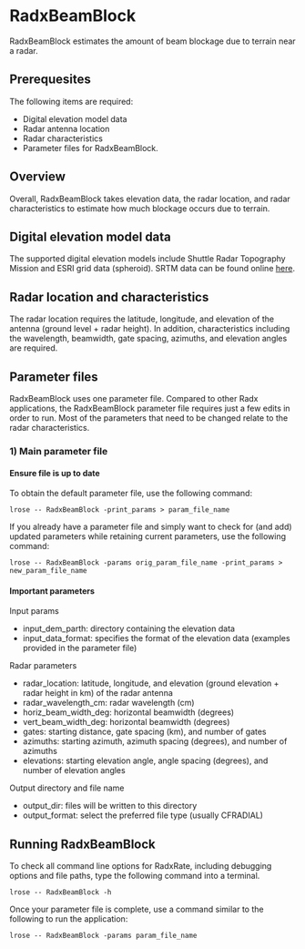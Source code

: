 # RadxBeamBlock
RadxBeamBlock estimates the amount of beam blockage due to terrain near a radar.

## Prerequesites
The following items are required:

- Digital elevation model data
- Radar antenna location
- Radar characteristics
- Parameter files for RadxBeamBlock.

## Overview
Overall, RadxBeamBlock takes elevation data, the radar location, and radar characteristics to estimate how much blockage occurs due to terrain.

## Digital elevation model data
The supported digital elevation models include Shuttle Radar Topography Mission and ESRI grid data (spheroid). SRTM data can be found online [here](http://dds.cr.usgs.gov/srtm/version2_1/SRTM3).

## Radar location and characteristics
The radar location requires the latitude, longitude, and elevation of the antenna (ground level + radar height). In addition, characteristics including the wavelength, beamwidth, gate spacing, azimuths, and elevation angles are required. 

## Parameter files
RadxBeamBlock uses one parameter file. Compared to other Radx applications, the RadxBeamBlock parameter file requires just a few edits in order to run. Most of the parameters that need to be changed relate to the radar characteristics.

### 1) Main parameter file
#### Ensure file is up to date
To obtain the default parameter file, use the following command:
```
lrose -- RadxBeamBlock -print_params > param_file_name
```
If you already have a parameter file and simply want to check for (and add) updated parameters while retaining current parameters, use the following command:
```
lrose -- RadxBeamBlock -params orig_param_file_name -print_params > new_param_file_name
```

#### Important parameters

Input params

- input_dem_parth: directory containing the elevation data
- input_data_format: specifies the format of the elevation data (examples provided in the parameter file)

Radar parameters

- radar_location: latitude, longitude, and elevation (ground elevation + radar height in km) of the radar antenna 
- radar_wavelength_cm: radar wavelength (cm)
- horiz_beam_width_deg: horizontal beamwidth (degrees)
- vert_beam_width_deg: horizontal beamwidth (degrees)
- gates: starting distance, gate spacing (km), and number of gates
- azimuths: starting azimuth, azimuth spacing (degrees), and number of azimuths
- elevations: starting elevation angle, angle spacing (degrees), and number of elevation angles

Output directory and file name

- output_dir: files will be written to this directory
- output_format: select the preferred file type (usually CFRADIAL)


## Running RadxBeamBlock
To check all command line options for RadxRate, including debugging options and file paths, type the following command into a terminal.
```
lrose -- RadxBeamBlock -h
```
Once your parameter file is complete, use a command similar to the following to run the application:
```
lrose -- RadxBeamBlock -params param_file_name
```
